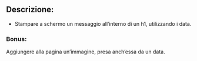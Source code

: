 



## Descrizione:
 - Stampare a schermo un messaggio all’interno di un h1, utilizzando i data.


### Bonus:
Aggiungere alla pagina un’immagine, presa anch’essa da un data.
